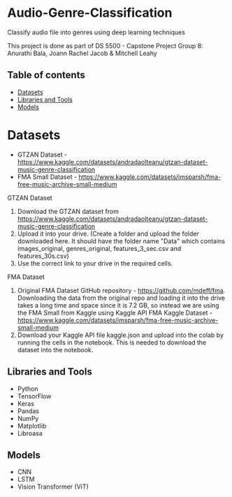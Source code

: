 # Audio-Genre-Classification

Classify audio file into genres using deep learning techniques

This project is done as part of DS 5500 - Capstone Project 
Group 8: Anurathi Bala, Joann Rachel Jacob & Mitchell Leahy


## Table of contents
* [Datasets](#dataset)
* [Libraries and Tools](#libraries)
* [Models](#features)

# Datasets
  - GTZAN Dataset - https://www.kaggle.com/datasets/andradaolteanu/gtzan-dataset-music-genre-classification
  - FMA Small Dataset - https://www.kaggle.com/datasets/imsparsh/fma-free-music-archive-small-medium

GTZAN Dataset
1. Download the GTZAN dataset from https://www.kaggle.com/datasets/andradaolteanu/gtzan-dataset-music-genre-classification 
2. Upload it into your drive. (Create a folder and upload the folder downloaded here. It should have the folder name "Data" which contains images_original, genres_original, features_3_sec.csv and features_30s.csv)
3. Use the correct link to your drive in the required cells.
   
FMA Dataset
1. Original FMA Dataset GitHub repository - https://github.com/mdeff/fma. Downloading the data from the original repo and loading it into the drive takes a long time and space since it is 7.2 GB, so instead we are using the FMA Small from Kaggle using Kaggle API
FMA Kaggle Dataset - https://www.kaggle.com/datasets/imsparsh/fma-free-music-archive-small-medium
2. Download your Kaggle API file kaggle.json and upload into the colab by running the cells in the notebook. This is needed to download the dataset into the notebook.

## Libraries and Tools
* Python 
* TensorFlow
* Keras
* Pandas
* NumPy
* Matplotlib
* Libroasa

## Models

* CNN
* LSTM
* Vision Transformer (ViT)


